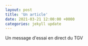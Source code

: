 ```yaml
---
layout: post
title: 'Un article'
date: 2021-03-21 12:00:00 +0000
categories: jekyll update
---
```


Un message d'essai en direct du TGV